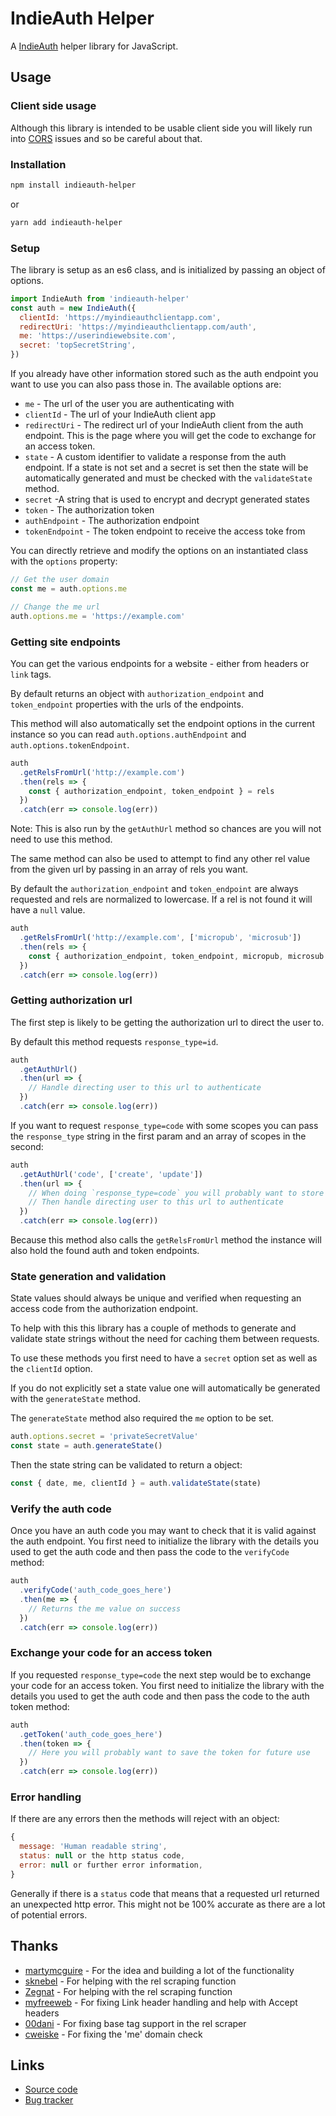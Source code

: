 # IndieAuth Helper

A [IndieAuth](https://indieweb.org/IndieAuth) helper library for JavaScript.

## Usage

### Client side usage

Although this library is intended to be usable client side you will likely run into [CORS](https://en.wikipedia.org/wiki/Cross-origin_resource_sharing) issues and so be careful about that.

### Installation

```bash
npm install indieauth-helper
```

or

```bash
yarn add indieauth-helper
```

### Setup

The library is setup as an es6 class, and is initialized by passing an object of options.

```js
import IndieAuth from 'indieauth-helper'
const auth = new IndieAuth({
  clientId: 'https://myindieauthclientapp.com',
  redirectUri: 'https://myindieauthclientapp.com/auth',
  me: 'https://userindiewebsite.com',
  secret: 'topSecretString',
})
```

If you already have other information stored such as the auth endpoint you want to use you can also pass those in. The available options are:

- `me` - The url of the user you are authenticating with
- `clientId` - The url of your IndieAuth client app
- `redirectUri` - The redirect url of your IndieAuth client from the auth endpoint. This is the page where you will get the code to exchange for an access token.
- `state` - A custom identifier to validate a response from the auth endpoint. If a state is not set and a secret is set then the state will be automatically generated and must be checked with the `validateState` method.
- `secret` -A string that is used to encrypt and decrypt generated states
- `token` - The authorization token
- `authEndpoint` - The authorization endpoint
- `tokenEndpoint` - The token endpoint to receive the access toke from

You can directly retrieve and modify the options on an instantiated class with the `options` property:

```js
// Get the user domain
const me = auth.options.me

// Change the me url
auth.options.me = 'https://example.com'
```

### Getting site endpoints

You can get the various endpoints for a website - either from headers or `link` tags.

By default returns an object with `authorization_endpoint` and `token_endpoint` properties with the urls of the endpoints.

This method will also automatically set the endpoint options in the current instance so you can read `auth.options.authEndpoint` and `auth.options.tokenEndpoint`.

```js
auth
  .getRelsFromUrl('http://example.com')
  .then(rels => {
    const { authorization_endpoint, token_endpoint } = rels
  })
  .catch(err => console.log(err))
```

Note: This is also run by the `getAuthUrl` method so chances are you will not need to use this method.

The same method can also be used to attempt to find any other rel value from the given url by passing in an array of rels you want.

By default the `authorization_endpoint` and `token_endpoint` are always requested and rels are normalized to lowercase. If a rel is not found it will have a `null` value.

```js
auth
  .getRelsFromUrl('http://example.com', ['micropub', 'microsub'])
  .then(rels => {
    const { authorization_endpoint, token_endpoint, micropub, microsub } = rels
  })
  .catch(err => console.log(err))
```

### Getting authorization url

The first step is likely to be getting the authorization url to direct the user to.

By default this method requests `response_type=id`.

```js
auth
  .getAuthUrl()
  .then(url => {
    // Handle directing user to this url to authenticate
  })
  .catch(err => console.log(err))
```

If you want to request `response_type=code` with some scopes you can pass the `response_type` string in the first param and an array of scopes in the second:

```js
auth
  .getAuthUrl('code', ['create', 'update'])
  .then(url => {
    // When doing `response_type=code` you will probably want to store the `auth.options.tokenEndpoint` value to talk to the token endpoint in the next step.
    // Then handle directing user to this url to authenticate
  })
  .catch(err => console.log(err))
```

Because this method also calls the `getRelsFromUrl` method the instance will also hold the found auth and token endpoints.

### State generation and validation

State values should always be unique and verified when requesting an access code from the authorization endpoint.

To help with this this library has a couple of methods to generate and validate state strings without the need for caching them between requests.

To use these methods you first need to have a `secret` option set as well as the `clientId` option.

If you do not explicitly set a state value one will automatically be generated with the `generateState` method.

The `generateState` method also required the `me` option to be set.

```js
auth.options.secret = 'privateSecretValue'
const state = auth.generateState()
```

Then the state string can be validated to return a object:

```js
const { date, me, clientId } = auth.validateState(state)
```

### Verify the auth code

Once you have an auth code you may want to check that it is valid against the auth endpoint.
You first need to initialize the library with the details you used to get the auth code and then pass the code to the `verifyCode` method:

```js
auth
  .verifyCode('auth_code_goes_here')
  .then(me => {
    // Returns the me value on success
  })
  .catch(err => console.log(err))
```

### Exchange your code for an access token

If you requested `response_type=code` the next step would be to exchange your code for an access token.
You first need to initialize the library with the details you used to get the auth code and then pass the code to the auth token method:

```js
auth
  .getToken('auth_code_goes_here')
  .then(token => {
    // Here you will probably want to save the token for future use
  })
  .catch(err => console.log(err))
```

### Error handling

If there are any errors then the methods will reject with an object:

```js
{
  message: 'Human readable string',
  status: null or the http status code,
  error: null or further error information,
}
```

Generally if there is a `status` code that means that a requested url returned an unexpected http error.
This might not be 100% accurate as there are a lot of potential errors.

## Thanks

- [martymcguire](https://github.com/martymcguire) - For the idea and building a lot of the functionality
- [sknebel](https://github.com/sknebel) - For helping with the rel scraping function
- [Zegnat](https://github.com/Zegnat) - For helping with the rel scraping function
- [myfreeweb](https://github.com/myfreeweb) - For fixing Link header handling and help with Accept headers
- [00dani](https://github.com/00dani) - For fixing base tag support in the rel scraper
- [cweiske](https://github.com/cweiske) - For fixing the 'me' domain check

## Links

- [Source code](https://github.com/grantcodes/indieauth-helper/)
- [Bug tracker](https://github.com/grantcodes/indieauth-helper/issues/)
